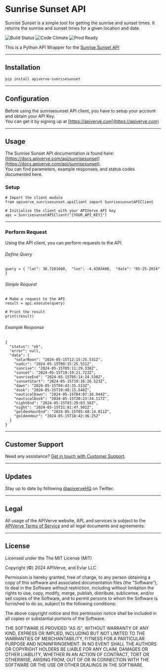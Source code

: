 Sunrise Sunset API
============

Sunrise Sunset is a simple tool for getting the sunrise and sunset times. It returns the sunrise and sunset times for a given location and date.

![Build Status](https://img.shields.io/badge/build-passing-green)
![Code Climate](https://img.shields.io/badge/maintainability-B-purple)
![Prod Ready](https://img.shields.io/badge/production-ready-blue)

This is a Python API Wrapper for the [Sunrise Sunset API](https://apiverve.com/marketplace/api/sunrisesunset)

---

## Installation
	pip install apiverve-sunrisesunset

---

## Configuration

Before using the sunrisesunset API client, you have to setup your account and obtain your API Key.  
You can get it by signing up at [https://apiverve.com](https://apiverve.com)

---

## Usage

The Sunrise Sunset API documentation is found here: [https://docs.apiverve.com/api/sunrisesunset](https://docs.apiverve.com/api/sunrisesunset).  
You can find parameters, example responses, and status codes documented here.

### Setup

```
# Import the client module
from apiverve_sunrisesunset.apiClient import SunrisesunsetAPIClient

# Initialize the client with your APIVerve API key
api = SunrisesunsetAPIClient("[YOUR_API_KEY]")
```

---


### Perform Request
Using the API client, you can perform requests to the API.

###### Define Query

```
query = { "lat": 36.7201600,  "lon": -4.4203400,  "date": "05-25-2024" }
```

###### Simple Request

```
# Make a request to the API
result = api.execute(query)

# Print the result
print(result)
```

###### Example Response

```
{
  "status": "ok",
  "error": null,
  "data": {
    "solarNoon": "2024-05-15T12:15:25.531Z",
    "nadir": "2024-05-15T00:15:25.531Z",
    "sunrise": "2024-05-15T05:11:29.338Z",
    "sunset": "2024-05-15T19:19:21.723Z",
    "sunriseEnd": "2024-05-15T05:14:24.538Z",
    "sunsetStart": "2024-05-15T19:16:26.523Z",
    "dawn": "2024-05-15T04:42:35.513Z",
    "dusk": "2024-05-15T19:48:15.548Z",
    "nauticalDawn": "2024-05-15T04:07:16.944Z",
    "nauticalDusk": "2024-05-15T20:23:34.117Z",
    "nightEnd": "2024-05-15T03:29:03.56Z",
    "night": "2024-05-15T21:01:47.501Z",
    "goldenHourEnd": "2024-05-15T05:48:14.811Z",
    "goldenHour": "2024-05-15T18:42:36.25Z"
  }
}
```

---

## Customer Support

Need any assistance? [Get in touch with Customer Support](https://apiverve.com/contact).

---

## Updates
Stay up to date by following [@apiverveHQ](https://twitter.com/apiverveHQ) on Twitter.

---

## Legal

All usage of the APIVerve website, API, and services is subject to the [APIVerve Terms of Service](https://apiverve.com/terms) and all legal documents and agreements.

---

## License
Licensed under the The MIT License (MIT)

Copyright (&copy;) 2024 APIVerve, and Evlar LLC

Permission is hereby granted, free of charge, to any person obtaining a copy of this software and associated documentation files (the "Software"), to deal in the Software without restriction, including without limitation the rights to use, copy, modify, merge, publish, distribute, sublicense, and/or sell copies of the Software, and to permit persons to whom the Software is furnished to do so, subject to the following conditions:

The above copyright notice and this permission notice shall be included in all copies or substantial portions of the Software.

THE SOFTWARE IS PROVIDED "AS IS", WITHOUT WARRANTY OF ANY KIND, EXPRESS OR IMPLIED, INCLUDING BUT NOT LIMITED TO THE WARRANTIES OF MERCHANTABILITY, FITNESS FOR A PARTICULAR PURPOSE AND NONINFRINGEMENT. IN NO EVENT SHALL THE AUTHORS OR COPYRIGHT HOLDERS BE LIABLE FOR ANY CLAIM, DAMAGES OR OTHER LIABILITY, WHETHER IN AN ACTION OF CONTRACT, TORT OR OTHERWISE, ARISING FROM, OUT OF OR IN CONNECTION WITH THE SOFTWARE OR THE USE OR OTHER DEALINGS IN THE SOFTWARE.